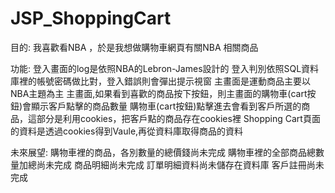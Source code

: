 # JSP_ShoppingCart

目的: 我喜歡看NBA ，於是我想做購物車網頁有關NBA 相關商品

功能: 
登入畫面的log是依照NBA的Lebron-James設計的
登入判別依照SQL資料庫裡的帳號密碼做比對，登入錯誤則會彈出提示視窗
主畫面是運動商品主要以NBA主題為主
主畫面,如果看到喜歡的商品按下按鈕，則主畫面的購物車(cart按鈕)會顯示客戶點擊的商品數量
購物車(cart按鈕)點擊進去會看到客戶所選的商品，這部分是利用cookies，把客戶點的商品存在cookies裡
Shopping Cart頁面的資料是透過cookies得到Vaule,再從資料庫取得商品的資料



未來展望: 
購物車裡的商品，各別數量的總價錢尚未完成
購物車裡的全部商品總數量加總尚未完成
商品明細尚未完成
訂單明細資料尚未儲存在資料庫
客戶註冊尚未完成
